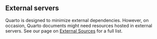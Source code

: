## External servers

Quarto is designed to minimize external dependencies.
However, on occasion, Quarto documents might need resources hosted in external servers.
See our page on [External Sources](/docs/advanced/html/external-sources.qmd) for a full list.
